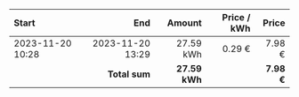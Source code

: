 | Start            |              End |        Amount | Price / kWh |      Price |
| :--------------- | ---------------: | ------------: | ----------: | ---------: |
| 2023-11-20 10:28 | 2023-11-20 13:29 |     27.59 kWh |      0.29 € |     7.98 € |
|                  |    **Total sum** | **27.59 kWh** |             | **7.98 €** |